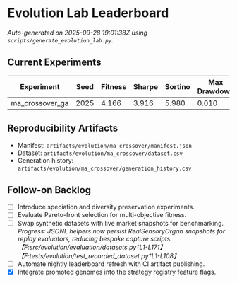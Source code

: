 # Evolution Lab Leaderboard

_Auto-generated on 2025-09-28 19:01:38Z using `scripts/generate_evolution_lab.py`._

## Current Experiments

| Experiment | Seed | Fitness | Sharpe | Sortino | Max Drawdown | Total Return | Short | Long | Risk | VaR Guard | Drawdown Guard |
| --- | --- | --- | --- | --- | --- | --- | --- | --- | --- | --- | --- |
| ma_crossover_ga | 2025 | 4.166 | 3.916 | 5.980 | 0.010 | 0.131 | 8 | 169 | 0.36 | ✅ | ✅ |

## Reproducibility Artifacts

- Manifest: `artifacts/evolution/ma_crossover/manifest.json`
- Dataset: `artifacts/evolution/ma_crossover/dataset.csv`
- Generation history: `artifacts/evolution/ma_crossover/generation_history.csv`

## Follow-on Backlog

- [ ] Introduce speciation and diversity preservation experiments.
- [ ] Evaluate Pareto-front selection for multi-objective fitness.
- [ ] Swap synthetic datasets with live market snapshots for benchmarking. _Progress: JSONL helpers now persist RealSensoryOrgan snapshots for replay evaluators, reducing bespoke capture scripts.【F:src/evolution/evaluation/datasets.py†L1-L171】【F:tests/evolution/test_recorded_dataset.py†L1-L108】_
- [ ] Automate nightly leaderboard refresh with CI artifact publishing.
- [x] Integrate promoted genomes into the strategy registry feature flags.
